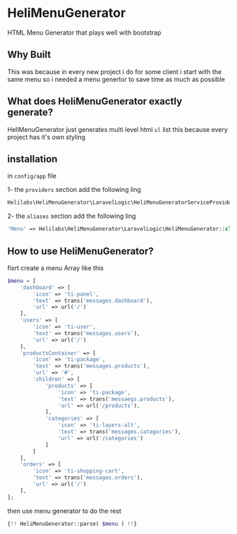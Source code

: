 # HeliMenuGenerator
HTML Menu Generator that plays well with bootstrap

## Why Built
This was because in every new project i do for some client i start with the same menu so i needed a menu genertor to save time as much as possible

## What does HeliMenuGenerator exactly generate?
HeliMenuGenerator just generates multi level html `ul` list this because every project has it's own styling

## installation
in `config/app` file

1- the `providers` section add the following ling
```php
Helilabs\HeliMenuGenerator\LaravelLogic\HeliMenuGeneratorServiceProvider::class,
```

2- the `aliases` section add the following ling
```php
'Menu' => Helilabs\HeliMenuGenerator\LaravelLogic\HeliMenuGenerator::class,
```


## How to use HeliMenuGenerator?
fisrt create a menu Array like this
```php
$menu = [
    'dashboard' => [
        'icon' => 'ti-panel',
        'text' => trans('messages.dashboard'),
        'url' => url('/')
    ],
    'users' => [
        'icon' => 'ti-user',
        'text' => trans('messages.users'),
        'url' => url('/')
    ],
    'productsContainer' => [
        'icon' => 'ti-package',
        'text' => trans('messages.products'),
        'url' => '#',
        'children' => [
            'products' => [
                'icon' => 'ti-package',
                'text' => trans('messaegs.products'),
                'url' => url('/products'),
            ],
            'categories' => [
                'icon' => 'ti-layers-alt',
                'text' => trans('messages.categories'),
                'url' => url('/categories')
            ]
        ]
    ],
    'orders' => [
        'icon' => 'ti-shopping-cart',
        'text' => trans('messages.orders'),
        'url' => url('/')
    ],
];
```
then use menu generator to do the rest
```php
{!! HeliMenuGenerator::parse( $menu ) !!}
```